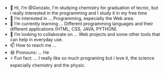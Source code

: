 - 👋 Hi, I’m @Gonzalo, I'm studying chemistry for graduation of tecnic, but i really interested in the programming and
 I study it in my free time
- 👀 I’m interested in ... Programming, especially the Web area.
- 🌱 I’m currently learning ... Different programming languages ​​​​​​and their different applications (HTML, CSS, JAVA, PYTHON).
- 💞️ I’m looking to collaborate on ... Web projects and some other tools that can help in everyday use.
- 📫 How to reach me ...
- 😄 Pronouns: ... He
- ⚡ Fun fact: ... I really like so much programing but i love it, the science especially chemistry and the physic.

<!---
GonzaLuka/GonzaLuka is a ✨ special ✨ repository because its `README.md` (this file) appears on your GitHub profile.
You can click the Preview link to take a look at your changes.
--->
